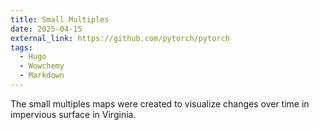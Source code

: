 ```yaml
---
title: Small Multiples
date: 2025-04-15
external_link: https://github.com/pytorch/pytorch
tags:
  - Hugo
  - Wowchemy
  - Markdown
---
```


The small multiples maps were created to visualize changes over time in impervious surface in Virginia.

<!--more-->

